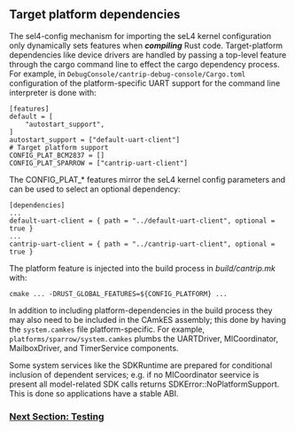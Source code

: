 
## Target platform dependencies

The sel4-config mechanism for importing the seL4 kernel configuration
only dynamically sets features when ***compiling*** Rust code.
Target-platform dependencies like device drivers are handled by passing a
top-level feature through the cargo command line to effect the cargo dependency process.
For example, in `DebugConsole/cantrip-debug-console/Cargo.toml` configuration of the
platform-specific UART support for the command line interpreter is done with:

```
[features]
default = [
    "autostart_support",
]
autostart_support = ["default-uart-client"]
# Target platform support
CONFIG_PLAT_BCM2837 = []
CONFIG_PLAT_SPARROW = ["cantrip-uart-client"]
```

The CONFIG_PLAT_* features mirror the seL4 kernel config parameters and can be
used to select an optional dependency:

```
[dependencies]
...
default-uart-client = { path = "../default-uart-client", optional = true }
...
cantrip-uart-client = { path = "../cantrip-uart-client", optional = true }
```

The platform feature is injected into the build process in *build/cantrip.mk* with:

```
cmake ... -DRUST_GLOBAL_FEATURES=${CONFIG_PLATFORM} ...
```

In addition to including platform-dependencies in the build process they
may also need to be included in the CAmkES assembly; this done by having
the `system.camkes` file platform-specific.
For example, `platforms/sparrow/system.camkes` plumbs the UARTDriver,
MlCoordinator, MailboxDriver, and TimerService components.

Some system services like the SDKRuntime are prepared for conditional inclusion
of dependent services;
e.g. if no MlCoordinator seervice is present all model-related SDK calls
returns SDKError::NoPlatformSupport.
This is done so applications have a stable ABI.

### [Next Section: Testing](Testing.md)
